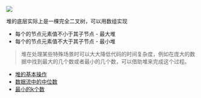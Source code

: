 ![](https://i.loli.net/2019/08/16/GNxSRQlrfBieOkY.png)

堆的底层实际上是一棵完全二叉树，可以用数组实现

- 每个的节点元素值不小于其子节点 - 最大堆
- 每个的节点元素值不大于其子节点 - 最小堆

> 堆在处理某些特殊场景时可以大大降低代码的时间复杂度，例如在庞大的数据中找到最大的几个数或者最小的几个数，可以借助堆来完成这个过程。

- [堆的基本操作](http://www.conardli.top/docs/dataStructure/%E5%A0%86/%E5%A0%86%E7%9A%84%E5%9F%BA%E6%9C%AC%E6%93%8D%E4%BD%9C.html)
- [数据流中的中位数](http://www.conardli.top/docs/dataStructure/%E5%A0%86/%E6%95%B0%E6%8D%AE%E6%B5%81%E4%B8%AD%E7%9A%84%E4%B8%AD%E4%BD%8D%E6%95%B0.html)
- [最小的k个数](http://www.conardli.top/docs/dataStructure/%E5%A0%86/%E6%9C%80%E5%B0%8F%E7%9A%84k%E4%B8%AA%E6%95%B0.html)
